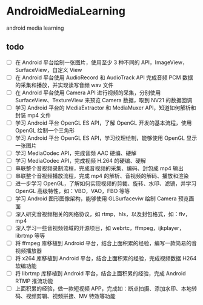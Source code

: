 # AndroidMediaLearning
android media learning
## todo
- [ ] 在 Android 平台绘制一张图片，使用至少 3 种不同的 API，ImageView，SurfaceView，自定义 View
- [ ] 在 Android 平台使用 AudioRecord 和 AudioTrack API 完成音频 PCM 数据的采集和播放，并实现读写音频 wav 文件
- [ ] 在 Android 平台使用 Camera API 进行视频的采集，分别使用 SurfaceView、TextureView 来预览 Camera 数据，取到 NV21 的数据回调
- [ ] 学习 Android 平台的 MediaExtractor 和 MediaMuxer API，知道如何解析和封装 mp4 文件
- [ ] 学习 Android 平台 OpenGL ES API，了解 OpenGL 开发的基本流程，使用 OpenGL 绘制一个三角形
- [ ] 学习 Android 平台 OpenGL ES API，学习纹理绘制，能够使用 OpenGL 显示一张图片
- [ ] 学习 MediaCodec API，完成音频 AAC 硬编、硬解
- [ ] 学习 MediaCodec API，完成视频 H.264 的硬编、硬解
- [ ] 串联整个音视频录制流程，完成音视频的采集、编码、封包成 mp4 输出
- [ ] 串联整个音视频播放流程，完成 mp4 的解析、音视频的解码、播放和渲染
- [ ] 进一步学习 OpenGL，了解如何实现视频的剪裁、旋转、水印、滤镜，并学习 OpenGL 高级特性，如：VBO，VAO，FBO 等等
- [ ] 学习 Android 图形图像架构，能够使用 GLSurfaceviw 绘制 Camera 预览画面
- [ ] 深入研究音视频相关的网络协议，如 rtmp，hls，以及封包格式，如：flv，mp4
- [ ] 深入学习一些音视频领域的开源项目，如 webrtc，ffmpeg，ijkplayer，librtmp 等等
- [ ] 将 ffmpeg 库移植到 Android 平台，结合上面积累的经验，编写一款简易的音视频播放器
- [ ] 将 x264 库移植到 Android 平台，结合上面积累的经验，完成视频数据 H264 软编功能
- [ ] 将 librtmp 库移植到 Android 平台，结合上面积累的经验，完成 Android RTMP 推流功能
- [ ] 上面积累的经验，做一款短视频 APP，完成如：断点拍摄、添加水印、本地转码、视频剪辑、视频拼接、MV 特效等功能
